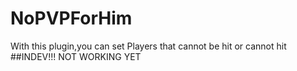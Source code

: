 # NoPVPForHim

With this plugin,you can set Players that cannot be hit or cannot hit
##INDEV!!! NOT WORKING YET
